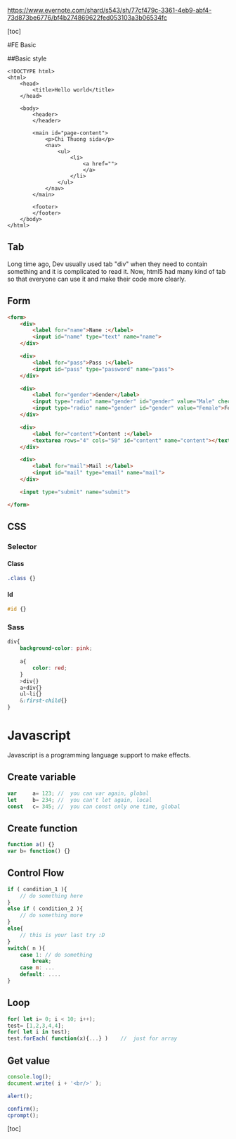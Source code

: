 https://www.evernote.com/shard/s543/sh/77cf479c-3361-4eb9-abf4-73d873be6776/bf4b274869622fed053103a3b06534fc

[toc]

#FE Basic

##Basic style
``` htmlbars
<!DOCTYPE html>
<html>
	<head>
		<title>Hello world</title>
	</head>
	
	<body>
		<header>
		</header>
			
		<main id="page-content">
			<p>Chi Thuong sida</p>
			<nav>
				<ul>
					<li>
						<a href="">	
						</a>	
					</li>
				</ul>
			</nav>
		</main>
	
		<footer>
		</footer>
	</body>
</html>
```

## Tab
Long time ago, Dev usually used tab "div" when they need to contain something and it is complicated to read it.
Now, html5 had many kind of tab so that everyone can use it and make their code more clearly.

## Form
``` html
<form>
	<div>
		<label for="name">Name :</label>
		<input id="name" type="text" name="name">			
	</div>

	<div>
		<label for="pass">Pass :</label>
		<input id="pass" type="password" name="pass">
	</div>

	<div>
		<label for="gender">Gender</label>
		<input type="radio" name="gender" id="gender" value="Male" checked>Male
		<input type="radio" name="gender" id="gender" value="Female">Female
	</div>

	<div>
		<label for="content">Content :</label>
		<textarea rows="4" cols="50" id="content" name="content"></textarea>
	</div>

	<div>
		<label for="mail">Mail :</label>
		<input id="mail" type="email" name="mail">			
	</div>

	<input type="submit" name="submit">

</form>
```

## CSS

### Selector

#### Class
``` css
.class {}
```
#### Id
``` css
#id {}
```

### Sass

``` scss
div{
	background-color: pink;
	
	a{
		color: red;
	}
	>div{}
	a+div{}
	ul~li{}
	&:first-child{}
}
```

# Javascript
Javascript is a programming language support to make effects.

## Create variable
``` javascript
var 	a= 123;	//  you can var again, global
let 	b= 234;	//	you can't let again, local
const 	c= 345;	//	you can const only one time, global
```

## Create function
``` javascript
function a() {}
var b= function() {}
```

## Control Flow
``` javascript
if ( condition_1 ){
	// do something here
}
else if ( condition_2 ){
	// do something more
}
else{
	// this is your last try :D
}
switch( n ){
	case 1: // do something
		break;
	case m: ...
	default: ....
}
```

## Loop
``` javascript
for( let i= 0; i < 10; i++);
test= [1,2,3,4,4];
for( let i in test);
test.forEach( function(x){...} )	//	just for array
```

## Get value
``` javascript
console.log();
document.write( i + '<br/>' );

alert();

confirm();
cprompt();
```




[toc]
